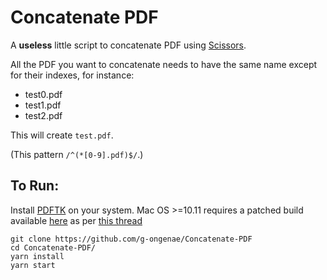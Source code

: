 # Concatenate PDF

A **useless** little script to concatenate PDF using [Scissors](https://github.com/tcr/scissors).

All the PDF you want to concatenate needs to have the same name except for their indexes, for instance:

- test0.pdf
- test1.pdf
- test2.pdf

This will create `test.pdf`.

(This pattern `/^(*[0-9].pdf)$/`.)

## To Run:

Install [PDFTK](http://www.pdflabs.com/docs/install-pdftk/)
  on your system. Mac OS >=10.11 requires a patched build available
  [here](https://www.pdflabs.com/tools/pdftk-the-pdf-toolkit/pdftk_server-2.02-mac_osx-10.11-setup.pkg)
  as per [this thread](http://stackoverflow.com/questions/32505951/pdftk-server-on-os-x-10-11)

```
git clone https://github.com/g-ongenae/Concatenate-PDF
cd Concatenate-PDF/
yarn install
yarn start
```
